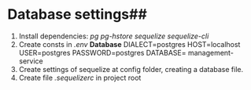 # Database settings##

1. Install dependencies: *pg pg-hstore sequelize sequelize-cli*
2. Create consts in *.env*
    **Database**
    DIALECT=postgres
    HOST=localhost
    USER=postgres
    PASSWORD=postgres
    DATABASE= management-service
3. Create settings of sequelize at config folder, creating a database file.
4. Create file *.sequelizerc* in project root